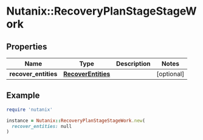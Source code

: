 # Nutanix::RecoveryPlanStageStageWork

## Properties

| Name | Type | Description | Notes |
| ---- | ---- | ----------- | ----- |
| **recover_entities** | [**RecoverEntities**](RecoverEntities.md) |  | [optional] |

## Example

```ruby
require 'nutanix'

instance = Nutanix::RecoveryPlanStageStageWork.new(
  recover_entities: null
)
```


